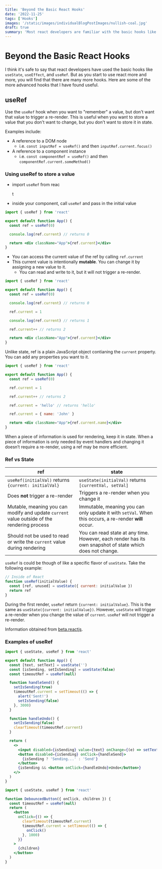 ```yaml
---
title: 'Beyond the Basic React Hooks'
date: '2022-11-25'
tags: ['Hooks']
images: '/static/images/individualBlogPostImages/nullish-coal.jpg'
draft: true
summary: 'Most react developers are familiar with the basic hooks like useState, useEffect, and useRef. But there are many more hooks that can be used to make your code more readable and easier to maintain.'
---
```


# Beyond the Basic React Hooks

I think it's safe to say that react developers have used the basic hooks like `useState`, `useEffect`, and `useRef`. But as you start to use react more and more, you will find that there are many more hooks. Here are some of the more advanced hooks that I have found useful.

## useRef

Use the `useRef` hook when you want to "remember" a value, but don't want that value to trigger a re-render. This is useful when you want to store a value that you don't want to change, but you don't want to store it in state.

Examples include:

- A reference to a DOM node
  - i.e. `const inputRef = useRef()` and then `inputRef.current.focus()`
- A reference to a component instance
  - i.e. `const componentRef = useRef()` and then `componentRef.current.someMethod()`

### Using useRef to store a value

- import `useRef` from reac

  t

- inside your component, call `useRef` and pass in the initial value

```jsx
import { useRef } from 'react'

export default function App() {
  const ref = useRef(0)

  console.log(ref.current) // returns 0

  return <div className="App">{ref.current}</div>
}
```

- You can access the current value of the ref by calling `ref.current`
- This current value is intentionally **mutable**. You can change it by assigning a new value to it.
  - You can read and write to it, but it will not trigger a re-render.

```jsx
import { useRef } from 'react'

export default function App() {
  const ref = useRef(0)

  console.log(ref.current) // returns 0

  ref.current = 1

  console.log(ref.current) // returns 1

  ref.current++ // returns 2

  return <div className="App">{ref.current}</div>
}
```

Unlike state, ref is a plain JavaScript object contianing the `current` property. You can add any properties you want to it.

```jsx
import { useRef } from 'react'

export default function App() {
  const ref = useRef(0)

  ref.current = 1

  ref.current++ // returns 2

  ref.current = 'hello' // returns 'hello'

  ref.current = { name: 'John' }

  return <div className="App">{ref.current.name}</div>
}
```

When a piece of information is used for rendering, keep it in state. When a piece of information is only needed by event handlers and changing it doesn’t require a re-render, using a ref may be more efficient.

### Ref vs State

| ref                                                                                         | state                                                                                                     |
| ------------------------------------------------------------------------------------------- | --------------------------------------------------------------------------------------------------------- |
| `useRef(initialVal)` returns `{current: initialVal}`                                        | `useState(initialVal)` returns `[currentVal, setVal]`                                                     |
| Does **not** trigger a re-render                                                            | Triggers a re-render when you change it                                                                   |
| Mutable, meaning you can modify and update `current` value outside of the rendering process | Immutable, meaning you can only update it with `setVal`. When this occurs, a re-render **will** occur.    |
| Should not be used to read or write the `current` value during rendering                    | You can read state at any time. However, each render has its own snapshot of state which does not change. |

`useRef` is could be though of like a specific flavor of `useState`. Take the following example:

```jsx
// Inside of React
function useRef(initialValue) {
  const [ref, unused] = useState({ current: initialValue })
  return ref
}
```

During the first render, `useRef` return `{current: initialValue}`. This is the same as `useState({current: initialValue})`. However, `useState` will trigger a re-render when you change the value of `current`. `useRef` will not trigger a re-render.

Information obtained from [beta.reactjs](https://beta.reactjs.org/learn/referencing-values-with-refs).

### Examples of useRef

```jsx
import { useState, useRef } from 'react'

export default function App() {
  const [text, setText] = useState('')
  const [isSending, setIsSending] = useState(false)
  const timeoutRef = useRef(null)

  function handleSend() {
    setIsSending(true)
    timeoutRef.current = setTimeout(() => {
      alert('Sent!')
      setIsSending(false)
    }, 3000)
  }

  function handleUndo() {
    setIsSending(false)
    clearTimeout(timeoutRef.current)
  }

  return (
    <>
      <input disabled={isSending} value={text} onChange={(e) => setText(e.target.value)} />
      <button disabled={isSending} onClick={handleSend}>
        {isSending ? 'Sending...' : 'Send'}
      </button>
      {isSending && <button onClick={handleUndo}>Undo</button>}
    </>
  )
}
```

```jsx
import { useState, useRef } from 'react'

function DebouncedButton({ onClick, children }) {
  const timeoutRef = useRef(null)
  return (
    <button
      onClick={() => {
        clearTimeout(timeoutRef.current)
        timeoutRef.current = setTimeout(() => {
          onClick()
        }, 1000)
      }}
    >
      {children}
    </button>
  )
}
```
